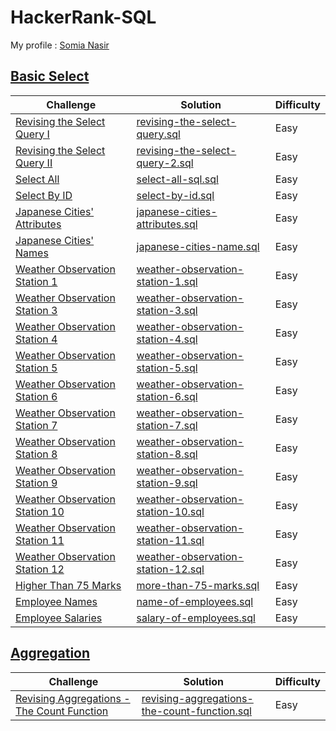 # HackerRank-SQL
My profile : [Somia Nasir](https://www.hackerrank.com/somianasir54)

## [Basic Select](https://github.com/SomiaNasir/HackerRank-SQL/tree/main/01.%20Basic%20Select)

|Challenge|Solution|Difficulty|
|---------|--------|----------|
|[Revising the Select Query I](https://www.hackerrank.com/challenges/revising-the-select-query/problem)|[revising-the-select-query.sql](https://github.com/SomiaNasir/HackerRank/blob/main/01.%20Basic%20Select/001.%20revising-the-select-query.sql)|Easy|  
|[Revising the Select Query II](https://www.hackerrank.com/challenges/revising-the-select-query-2/problem)|[revising-the-select-query-2.sql](https://github.com/SomiaNasir/HackerRank/blob/main/01.%20Basic%20Select/002.%20revising-the-select-query-2.sql)|Easy|
|[Select All](https://www.hackerrank.com/challenges/select-all-sql/problem)|[select-all-sql.sql](https://github.com/SomiaNasir/HackerRank/blob/main/01.%20Basic%20Select/003.%20select-all-sql.sql)|Easy|
|[Select By ID](https://www.hackerrank.com/challenges/select-by-id/problem)|[select-by-id.sql](https://github.com/SomiaNasir/HackerRank/blob/main/01.%20Basic%20Select/004.%20select-by-id.sql)|Easy|
|[Japanese Cities' Attributes](https://www.hackerrank.com/challenges/japanese-cities-attributes/problem)|[japanese-cities-attributes.sql](https://github.com/SomiaNasir/HackerRank/blob/main/01.%20Basic%20Select/005.%20japanese-cities-attributes.sql)|Easy|
|[Japanese Cities' Names](https://www.hackerrank.com/challenges/japanese-cities-name/problem)|[japanese-cities-name.sql](https://github.com/SomiaNasir/HackerRank/blob/main/01.%20Basic%20Select/006.%20japanese-cities-name.sql)|Easy|
|[Weather Observation Station 1](https://www.hackerrank.com/challenges/weather-observation-station-1/problem)|[weather-observation-station-1.sql](https://github.com/SomiaNasir/HackerRank/blob/main/01.%20Basic%20Select/007.%20weather-observation-station-1.sql)|Easy|
|[Weather Observation Station 3](https://www.hackerrank.com/challenges/weather-observation-station-3/problem)|[weather-observation-station-3.sql](https://github.com/SomiaNasir/HackerRank/blob/main/01.%20Basic%20Select/008.%20weather-observation-station-3.sql)|Easy|
|[Weather Observation Station 4](https://www.hackerrank.com/challenges/weather-observation-station-4/problem)|[weather-observation-station-4.sql](https://github.com/SomiaNasir/HackerRank/blob/main/01.%20Basic%20Select/009.%20weather-observation-station-4.sql)|Easy|
|[Weather Observation Station 5](https://www.hackerrank.com/challenges/weather-observation-station-5/problem)|[weather-observation-station-5.sql](https://github.com/SomiaNasir/HackerRank/blob/main/01.%20Basic%20Select/010.%20weather-observation-station-5.sql)|Easy|
|[Weather Observation Station 6](https://www.hackerrank.com/challenges/weather-observation-station-6/problem)|[weather-observation-station-6.sql](https://github.com/SomiaNasir/HackerRank/blob/main/01.%20Basic%20Select/011.%20weather-observation-station-6.sql)|Easy|
|[Weather Observation Station 7](https://www.hackerrank.com/challenges/weather-observation-station-7/problem)|[weather-observation-station-7.sql](https://github.com/SomiaNasir/HackerRank/blob/main/01.%20Basic%20Select/012.%20weather-observation-station-7.sql)|Easy|
|[Weather Observation Station 8](https://www.hackerrank.com/challenges/weather-observation-station-8/problem)|[weather-observation-station-8.sql](https://github.com/SomiaNasir/HackerRank/blob/main/01.%20Basic%20Select/013.%20weather-observation-station-8.sql)|Easy|
|[Weather Observation Station 9](https://www.hackerrank.com/challenges/weather-observation-station-9/problem)|[weather-observation-station-9.sql](https://github.com/SomiaNasir/HackerRank/blob/main/01.%20Basic%20Select/014.%20weather-observation-station-9.sql)|Easy|
|[Weather Observation Station 10](https://www.hackerrank.com/challenges/weather-observation-station-10/problem)|[weather-observation-station-10.sql](https://github.com/SomiaNasir/HackerRank/blob/main/01.%20Basic%20Select/015.%20weather-observation-station-10.sql)|Easy|
|[Weather Observation Station 11](https://www.hackerrank.com/challenges/weather-observation-station-11/problem)|[weather-observation-station-11.sql](https://github.com/SomiaNasir/HackerRank/blob/main/01.%20Basic%20Select/016.%20weather-observation-station-11.sql)|Easy|
|[Weather Observation Station 12](https://www.hackerrank.com/challenges/weather-observation-station-12/problem)|[weather-observation-station-12.sql](https://github.com/SomiaNasir/HackerRank/blob/main/01.%20Basic%20Select/017.%20weather-observation-station-12.sql)|Easy|
|[Higher Than 75 Marks](https://www.hackerrank.com/challenges/more-than-75-marks/problem)|[more-than-75-marks.sql](https://github.com/SomiaNasir/HackerRank/blob/main/01.%20Basic%20Select/018.%20more-than-75-marks.sql)|Easy|
|[Employee Names](https://www.hackerrank.com/challenges/name-of-employees/problem)|[name-of-employees.sql](https://github.com/SomiaNasir/HackerRank/blob/main/01.%20Basic%20Select/019.%20name-of-employees.sql)|Easy|
|[Employee Salaries](https://www.hackerrank.com/challenges/salary-of-employees/problem)|[salary-of-employees.sql](https://github.com/SomiaNasir/HackerRank/blob/main/01.%20Basic%20Select/020.%20salary-of-employees.sql)|Easy|

## [Aggregation](https://github.com/SomiaNasir/HackerRank-SQL/tree/main/02.%20Aggregation)

|Challenge|Solution|Difficulty|
|---------|--------|----------|
|[Revising Aggregations - The Count Function](https://www.hackerrank.com/challenges/revising-aggregations-the-count-function/problem)|[revising-aggregations-the-count-function.sql](https://github.com/SomiaNasir/HackerRank/blob/main/02.%20Aggregation/001.%20revising-aggregations-the-count-function.sql)|Easy|
